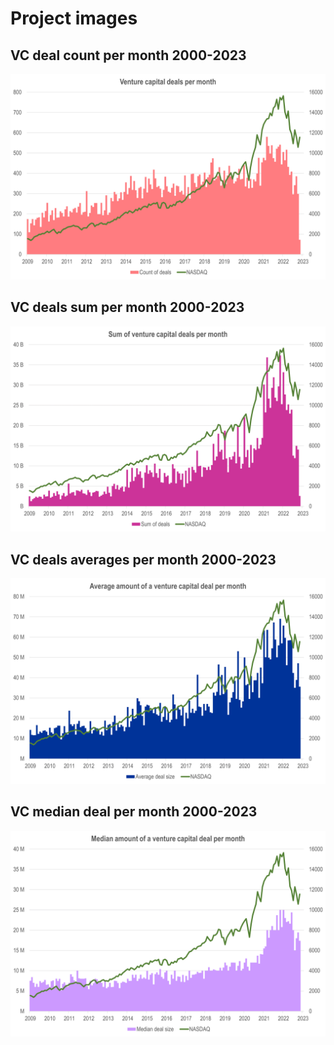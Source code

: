 # Project images

## VC deal count per month 2000-2023

![VC deal count per month 2000-2023](count_deals_m_09_23.png?raw=true "VC deal count per month 2000-2023")

## VC deals sum per month 2000-2023

![VC deals sum per month 2000-2023](sum_deals_m_09_23.png?raw=true "VC deals sum per month 2000-2023")

## VC deals averages per month 2000-2023

![VC deals averages per month 2000-2023](avg_deals_m_09_23.png?raw=true "VC deals averages per month 2000-2023")

## VC median deal per month 2000-2023

![VC median deal per month 2000-2023](med_deals_m_09_23.png?raw=true "VC median deal per month 2000-2023")
